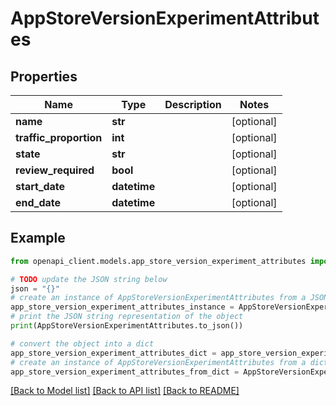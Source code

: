 # AppStoreVersionExperimentAttributes


## Properties

Name | Type | Description | Notes
------------ | ------------- | ------------- | -------------
**name** | **str** |  | [optional] 
**traffic_proportion** | **int** |  | [optional] 
**state** | **str** |  | [optional] 
**review_required** | **bool** |  | [optional] 
**start_date** | **datetime** |  | [optional] 
**end_date** | **datetime** |  | [optional] 

## Example

```python
from openapi_client.models.app_store_version_experiment_attributes import AppStoreVersionExperimentAttributes

# TODO update the JSON string below
json = "{}"
# create an instance of AppStoreVersionExperimentAttributes from a JSON string
app_store_version_experiment_attributes_instance = AppStoreVersionExperimentAttributes.from_json(json)
# print the JSON string representation of the object
print(AppStoreVersionExperimentAttributes.to_json())

# convert the object into a dict
app_store_version_experiment_attributes_dict = app_store_version_experiment_attributes_instance.to_dict()
# create an instance of AppStoreVersionExperimentAttributes from a dict
app_store_version_experiment_attributes_from_dict = AppStoreVersionExperimentAttributes.from_dict(app_store_version_experiment_attributes_dict)
```
[[Back to Model list]](../README.md#documentation-for-models) [[Back to API list]](../README.md#documentation-for-api-endpoints) [[Back to README]](../README.md)


